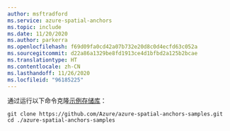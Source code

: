 ```yaml
---
author: msftradford
ms.service: azure-spatial-anchors
ms.topic: include
ms.date: 11/20/2020
ms.author: parkerra
ms.openlocfilehash: f69d09fa0cd42a07b732e20d8c0d4ecfd63c052a
ms.sourcegitcommit: d22a86a1329be8fd1913ce4d1bfbd2a125b2bcae
ms.translationtype: HT
ms.contentlocale: zh-CN
ms.lasthandoff: 11/26/2020
ms.locfileid: "96185225"
---
```

通过运行以下命令克隆[示例存储库](https://github.com/Azure/azure-spatial-anchors-samples)：

```console
git clone https://github.com/Azure/azure-spatial-anchors-samples.git
cd ./azure-spatial-anchors-samples
```